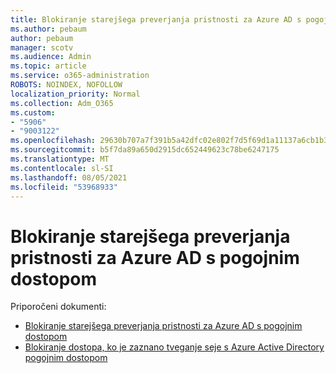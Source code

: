 ```yaml
---
title: Blokiranje starejšega preverjanja pristnosti za Azure AD s pogojnim dostopom
ms.author: pebaum
author: pebaum
manager: scotv
ms.audience: Admin
ms.topic: article
ms.service: o365-administration
ROBOTS: NOINDEX, NOFOLLOW
localization_priority: Normal
ms.collection: Adm_O365
ms.custom:
- "5906"
- "9003122"
ms.openlocfilehash: 29630b707a7f391b5a42dfc02e802f7d5f69d1a11137a6cb1b3413aa7e35ec3c
ms.sourcegitcommit: b5f7da89a650d2915dc652449623c78be6247175
ms.translationtype: MT
ms.contentlocale: sl-SI
ms.lasthandoff: 08/05/2021
ms.locfileid: "53968933"
---
```

# <a name="block-legacy-authentication-to-azure-ad-with-conditional-access"></a>Blokiranje starejšega preverjanja pristnosti za Azure AD s pogojnim dostopom

Priporočeni dokumenti:

- [Blokiranje starejšega preverjanja pristnosti za Azure AD s pogojnim dostopom](https://docs.microsoft.com/azure/active-directory/conditional-access/block-legacy-authentication#next-steps)
- [Blokiranje dostopa, ko je zaznano tveganje seje s Azure Active Directory pogojnim dostopom](https://docs.microsoft.com/azure/active-directory/conditional-access/app-sign-in-risk)